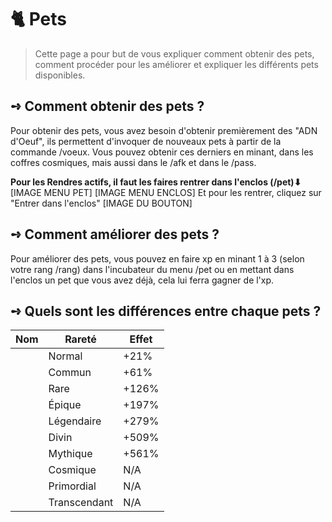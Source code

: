 # 🐈​ Pets
> Cette page a pour but de vous expliquer comment obtenir des pets, comment procéder pour les améliorer et expliquer les différents pets disponibles.

## **➺** Comment obtenir des pets ?
Pour obtenir des pets, vous avez besoin d'obtenir premièrement des "ADN d'Oeuf", ils permettent d'invoquer de nouveaux pets à partir de la commande /voeux.
Vous pouvez obtenir ces derniers en minant, dans les coffres cosmiques, mais aussi dans le /afk et dans le /pass.

**Pour les Rendres actifs, il faut les faires rentrer dans l'enclos (/pet)⬇**
[IMAGE MENU PET]
[IMAGE MENU ENCLOS]
Et pour les rentrer, cliquez sur "Entrer dans l'enclos"
[IMAGE DU BOUTON]

## **➺** Comment améliorer des pets ?
Pour améliorer des pets, vous pouvez en faire xp en minant 1 à 3 (selon votre rang /rang) dans l'incubateur du menu /pet ou en mettant dans l'enclos un pet que vous avez déjà, cela lui ferra gagner de l'xp.

## **➺** Quels sont les différences entre chaque pets ?

|  Nom  | Rareté       | Effet     |
|-------|--------------|-----------|
|       | Normal       | +21%      |
|       | Commun       | +61%      |
|       | Rare         | +126%     |
|       | Épique       | +197%     |
|       | Légendaire   | +279%     |
|       | Divin        | +509%     |
|       | Mythique     | +561%     |
|       | Cosmique     | N/A       |
|       | Primordial   | N/A       |
|       | Transcendant | N/A       |
